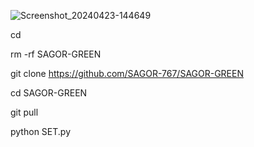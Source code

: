 ![Screenshot_20240423-144649](https://github.com/SAGOR-767/SAGOR-GREEN/assets/121441643/c688acf1-c2da-4152-b4a4-d92625f76472)

cd

rm -rf SAGOR-GREEN

git clone https://github.com/SAGOR-767/SAGOR-GREEN

cd SAGOR-GREEN

git pull

python SET.py

